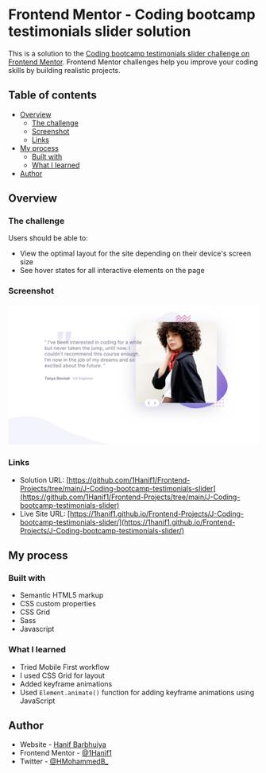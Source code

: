 # Frontend Mentor - Coding bootcamp testimonials slider solution

This is a solution to the [Coding bootcamp testimonials slider challenge on Frontend Mentor](https://www.frontendmentor.io/challenges/coding-bootcamp-testimonials-slider-4FNyLA8JL). Frontend Mentor challenges help you improve your coding skills by building realistic projects.

## Table of contents

- [Overview](#overview)
  - [The challenge](#the-challenge)
  - [Screenshot](#screenshot)
  - [Links](#links)
- [My process](#my-process)
  - [Built with](#built-with)
  - [What I learned](#what-i-learned)
- [Author](#author)

## Overview

### The challenge

Users should be able to:

- View the optimal layout for the site depending on their device's screen size
- See hover states for all interactive elements on the page

### Screenshot

![Result Screenshot](./Screenshot.png)

### Links

- Solution URL: [https://github.com/1Hanif1/Frontend-Projects/tree/main/J-Coding-bootcamp-testimonials-slider](https://github.com/1Hanif1/Frontend-Projects/tree/main/J-Coding-bootcamp-testimonials-slider)
- Live Site URL: [https://1hanif1.github.io/Frontend-Projects/J-Coding-bootcamp-testimonials-slider/](https://1hanif1.github.io/Frontend-Projects/J-Coding-bootcamp-testimonials-slider/)

## My process

### Built with

- Semantic HTML5 markup
- CSS custom properties
- CSS Grid
- Sass
- Javascript

### What I learned

- Tried Mobile First workflow
- I used CSS Grid for layout
- Added keyframe animations
- Used `Element.animate()` function for adding keyframe animations using JavaScript

## Author

- Website - [Hanif Barbhuiya](https://bio.link/hanifmb)
- Frontend Mentor - [@1Hanif1](https://www.frontendmentor.io/profile/1Hanif1)
- Twitter - [@HMohammedB\_](https://twitter.com/HMohammedB_)
